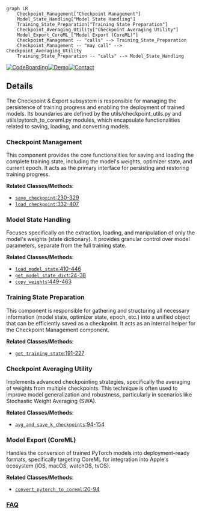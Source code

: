 ```mermaid
graph LR
    Checkpoint_Management["Checkpoint Management"]
    Model_State_Handling["Model State Handling"]
    Training_State_Preparation["Training State Preparation"]
    Checkpoint_Averaging_Utility["Checkpoint Averaging Utility"]
    Model_Export_CoreML_["Model Export (CoreML)"]
    Checkpoint_Management -- "calls" --> Training_State_Preparation
    Checkpoint_Management -- "may call" --> Checkpoint_Averaging_Utility
    Training_State_Preparation -- "calls" --> Model_State_Handling
```

[![CodeBoarding](https://img.shields.io/badge/Generated%20by-CodeBoarding-9cf?style=flat-square)](https://github.com/CodeBoarding/GeneratedOnBoardings)[![Demo](https://img.shields.io/badge/Try%20our-Demo-blue?style=flat-square)](https://www.codeboarding.org/demo)[![Contact](https://img.shields.io/badge/Contact%20us%20-%20contact@codeboarding.org-lightgrey?style=flat-square)](mailto:contact@codeboarding.org)

## Details

The Checkpoint & Export subsystem is responsible for managing the persistence of training progress and enabling the deployment of trained models. Its boundaries are defined by the utils/checkpoint_utils.py and utils/pytorch_to_coreml.py modules, which encapsulate functionalities related to saving, loading, and converting models.

### Checkpoint Management
This component provides the core functionalities for saving and loading the complete training state, including the model's weights, optimizer state, and current epoch. It acts as the primary interface for persisting and restoring training progress.


**Related Classes/Methods**:

- <a href="https://github.com/apple/ml-cvnets/blob/main/utils/checkpoint_utils.py#L230-L329" target="_blank" rel="noopener noreferrer">`save_checkpoint`:230-329</a>
- <a href="https://github.com/apple/ml-cvnets/blob/main/utils/checkpoint_utils.py#L332-L407" target="_blank" rel="noopener noreferrer">`load_checkpoint`:332-407</a>


### Model State Handling
Focuses specifically on the extraction, loading, and manipulation of only the model's weights (state dictionary). It provides granular control over model parameters, separate from the full training state.


**Related Classes/Methods**:

- <a href="https://github.com/apple/ml-cvnets/blob/main/utils/checkpoint_utils.py#L410-L446" target="_blank" rel="noopener noreferrer">`load_model_state`:410-446</a>
- <a href="https://github.com/apple/ml-cvnets/blob/main/utils/checkpoint_utils.py#L24-L38" target="_blank" rel="noopener noreferrer">`get_model_state_dict`:24-38</a>
- <a href="https://github.com/apple/ml-cvnets/blob/main/utils/checkpoint_utils.py#L449-L463" target="_blank" rel="noopener noreferrer">`copy_weights`:449-463</a>


### Training State Preparation
This component is responsible for gathering and structuring all necessary information (model state, optimizer state, epoch, etc.) into a unified object that can be efficiently saved as a checkpoint. It acts as an internal helper for the Checkpoint Management component.


**Related Classes/Methods**:

- <a href="https://github.com/apple/ml-cvnets/blob/main/utils/checkpoint_utils.py#L191-L227" target="_blank" rel="noopener noreferrer">`get_training_state`:191-227</a>


### Checkpoint Averaging Utility
Implements advanced checkpointing strategies, specifically the averaging of weights from multiple checkpoints. This technique is often used to improve model generalization and robustness, particularly in scenarios like Stochastic Weight Averaging (SWA).


**Related Classes/Methods**:

- <a href="https://github.com/apple/ml-cvnets/blob/main/utils/checkpoint_utils.py#L94-L154" target="_blank" rel="noopener noreferrer">`avg_and_save_k_checkpoints`:94-154</a>


### Model Export (CoreML)
Handles the conversion of trained PyTorch models into deployment-ready formats, specifically targeting CoreML for integration into Apple's ecosystem (iOS, macOS, watchOS, tvOS).


**Related Classes/Methods**:

- <a href="https://github.com/apple/ml-cvnets/blob/main/utils/pytorch_to_coreml.py#L20-L94" target="_blank" rel="noopener noreferrer">`convert_pytorch_to_coreml`:20-94</a>




### [FAQ](https://github.com/CodeBoarding/GeneratedOnBoardings/tree/main?tab=readme-ov-file#faq)